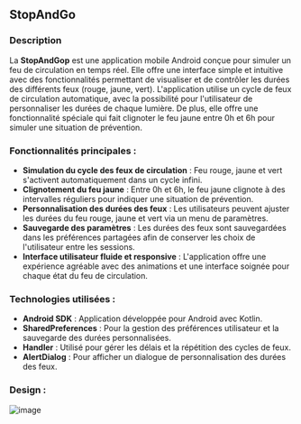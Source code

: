 ## **StopAndGo**

### **Description**
La **StopAndGop** est une application mobile Android conçue pour simuler un feu de circulation en temps réel. Elle offre une interface simple et intuitive avec des fonctionnalités permettant de visualiser et de contrôler les durées des différents feux (rouge, jaune, vert). L'application utilise un cycle de feux de circulation automatique, avec la possibilité pour l'utilisateur de personnaliser les durées de chaque lumière. De plus, elle offre une fonctionnalité spéciale qui fait clignoter le feu jaune entre 0h et 6h pour simuler une situation de prévention.

### **Fonctionnalités principales** :
- **Simulation du cycle des feux de circulation** : Feu rouge, jaune et vert s'activent automatiquement dans un cycle infini.
- **Clignotement du feu jaune** : Entre 0h et 6h, le feu jaune clignote à des intervalles réguliers pour indiquer une situation de prévention.
- **Personnalisation des durées des feux** : Les utilisateurs peuvent ajuster les durées du feu rouge, jaune et vert via un menu de paramètres.
- **Sauvegarde des paramètres** : Les durées des feux sont sauvegardées dans les préférences partagées afin de conserver les choix de l'utilisateur entre les sessions.
- **Interface utilisateur fluide et responsive** : L'application offre une expérience agréable avec des animations et une interface soignée pour chaque état du feu de circulation.

### **Technologies utilisées** :
- **Android SDK** : Application développée pour Android avec Kotlin.
- **SharedPreferences** : Pour la gestion des préférences utilisateur et la sauvegarde des durées personnalisées.
- **Handler** : Utilisé pour gérer les délais et la répétition des cycles de feux.
- **AlertDialog** : Pour afficher un dialogue de personnalisation des durées des feux.
  
### **Design** :
![image](https://github.com/user-attachments/assets/14f1d4a1-5297-4496-960d-e7f799631010)

